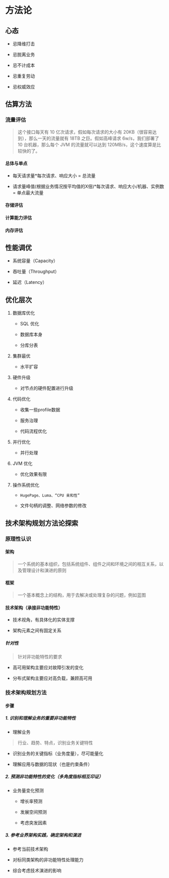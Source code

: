 # 方法论

## 心态

- 忌降维打击

- 忌脱离业务

- 忌不计成本

- 忌重复劳动

- 忌权威效应

## 估算方法

### 流量评估

> 这个接口每天有 10 亿次请求，假如每次请求的大小有 20KB（很容易达到），那么一天的流量就有 18TB 之巨。假如高峰请求 6w/s，我们部署了 10 台机器，那么每个 JVM 的流量就可以达到 120MB/s，这个速度算是比较快的了。

#### 总体与单点

- 每天请求量*每次请求、响应大小 = 总流量

- 请求量峰值(根据业务情况按平均值的X倍)*每次请求、响应大小/机器、实例数 = 单点最大流量

#### 存储评估

#### 计算能力评估

#### 内存评估

## 性能调优

- 系统容量（Capacity）

- 吞吐量（Throughput）

- 延迟（Latency）

## 优化层次

1. 数据库优化

     - SQL 优化

     - 数据库本身

     - 分库分表

2. 集群最优

     - 水平扩容

3. 硬件升级

     - 对节点的硬件配置进行升级

4. 代码优化

     - 收集一些profile数据

     - 服务治理

     - 代码流程优化

5. 并行优化

     - 并行处理

6. JVM 优化

     - 优化效果有限

7. 操作系统优化

     - `HugePage、Luma、“CPU 亲和性”`

     - 文件句柄的调整、网络参数的修改

## 技术架构规划方法论探索

### 原理性认识

#### 架构

>一个系统的基本组织，包括系统组件、组件之间和环境之间的相互关系，以及管理设计和演进的原则

#### 框架

> 一个基本概念上的结构，用于去解决或处理复杂的问题，例如蓝图

#### 技术架构（承接非功能特性）

- 技术视角，有具体化的实体支撑

- 架构元素之间有固定关系

##### 针对性

> 针对非功能特性的要求

- 高可用架构主要应对故障引发的变化

- 分布式架构主要应对高负载，兼顾高可用

### 技术架构规划方法

#### 步骤

##### 1. 识别和理解业务的重要非功能特性

- 理解业务

> 行业、趋势、特点，识别业务关键特性

- 识别业务的关键指标（业务度量），尽可能量化

- 理解应用与数据的现状（也是约束条件）

##### 2. 预测非功能特性的变化（多角度指标相互印证）

- 业务量变化预测

  - 增长率预测

  - 发展空间预测

  - 考虑突发因素

##### 3. 参考业界架构实践，确定架构和演进

- 参考当前技术架构

- 对标同类架构的非功能特性处理能力

- 综合考虑技术演进的影响